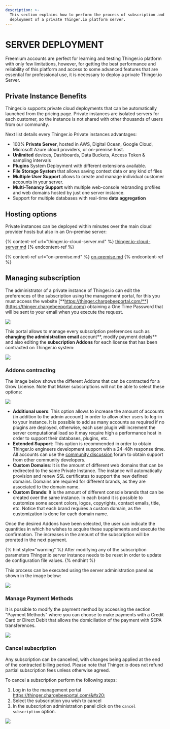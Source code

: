 ```yaml
---
description: >-
  This section explains how to perform the process of subscription and
  deployment of a private Thinger.io platform server.
---
```


# SERVER DEPLOYMENT

Freemium accounts are perfect for learning and testing Thinger.io platform with only few limitations, however, for getting the best performance and reliability of this platform and access to some advanced features that are essential for professional use, it is necessary to deploy a private Thinger.io Server.&#x20;

## Private Instance Benefits

Thinger.io supports private cloud deployments that can be automatically launched from the pricing page. Private instances are isolated servers for each customer, so the instance is not shared with other thousands of users from our community.&#x20;

Next list details every Thinger.io Private instances advantages:&#x20;

* 100% **Private Server**, hosted in AWS, Digital Ocean, Google Cloud, Microsoft Azure cloud providers, or on-premise host.
* **Unlimited** devices, Dashboards, Data Buckets, Access Token & sampling intervals
* **Plugins** System Deployment with different extensions available.&#x20;
* **File Storage System** that allows saving context data or any kind of files
* **Multiple User Support** allows to create and manage individual customer accounts in your server. &#x20;
* **Multi-Tenancy Support** with multiple web-console rebranding profiles and web domains hosted by just one server instance. &#x20;
* Support for multiple databases with real-time **data aggregation**

## Hosting options

Private instances can be deployed within minutes over the main cloud provider hosts but also in an On-premise server:

{% content-ref url="thinger.io-cloud-server.md" %}
[thinger.io-cloud-server.md](thinger.io-cloud-server.md)
{% endcontent-ref %}

{% content-ref url="on-premise.md" %}
[on-premise.md](on-premise.md)
{% endcontent-ref %}

## Managing subscription

The administrator of a private instance of Thinger.io can edit the preferences of the subscription using the management portal, for this you must access the website [**https://thinger.chargebeeportal.com/**](https://thinger.chargebeeportal.com/) obtaining a One Time Password that will be sent to your email when you execute the request.

![](<../../.gitbook/assets/image (358).png>)

This portal allows to manage every subscription preferences such as **changing the administration email** account**, modify payment details** and also editing the **subscription Addons** for each license that has been contracted on Thinger.io system:

![](<../../.gitbook/assets/image (355).png>)

### Addons contracting

The image below shows the different Addons that can be contracted for a Grow License. Note that Maker subscriptions will not be able to select these options:

![](<../../.gitbook/assets/image (327).png>)

* **Additional users**: This option allows to increase the amount of accounts (in addition to the admin account) in order to allow other users to log-in to your instance. It is possible to add as many accounts as required if no plugins are deployed, otherwise, each user plugin will increment the server computational load so it may require high a performance host in order to support their databases, plugins, etc.&#x20;
* **Extended Support**: This option is recommended in order to obtain Thinger.io engineers development support with a 24-48h response time. All accounts can use the [community discussion](https://community.thinger.io) forum to obtain support from other community developers.
* **Custom Domains**: It is the amount of different web domains that can be redirected to the same Private Instance. The instance will automatically provision and renew SSL certificates to support the new defined domains. Domains are required for different brands, as they are associated to the domain name.
* **Custom Brands**: It is the amount of different console brands that can be created over the same instance. In each brand it is possible to customize some accent colors, logos, copyrights, contact emails, title, etc. Notice that each brand requires a custom domain, as the customization is done for each domain name.

Once the desired Addons have been selected, the user can indicate the quantities in which he wishes to acquire these supplements and execute the confirmation. The increases in the amount of the subscription will be prorated in the next payment. &#x20;

{% hint style="warning" %}
After modifying any of the subscription parameters Thinger.io server instance needs to be reset in order to update de configuration file values.&#x20;
{% endhint %}

This process can be executed using the server administration panel as shown in the image below:&#x20;

![](<../../.gitbook/assets/image (408).png>)

### Manage Payment Methods

It is possible to modify the payment method by accessing the section "Payment Methods" where you can choose to make payments with a Credit Card or Direct Debit that allows the domiciliation of the payment with SEPA transferences.

![](<../../.gitbook/assets/image (514).png>)

### Cancel subscription

Any subscription can be cancelled, with changes being applied at the end of the contracted billing period. Please note that Thinger.io does not refund partial subscription fees unless otherwise agreed.&#x20;

To cancel a subscription perform the following steps:&#x20;

1. Log in to the management portal https://thinger.chargebeeportal.com/&#x20;
2. Select the subscription you wish to cancel
3. In the subscription administration panel click on the `cancel subscription` option.

![](<../../.gitbook/assets/image (513).png>)

